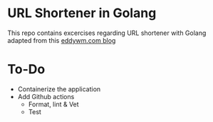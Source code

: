 # URL Shortener in Golang

This repo contains excercises regarding URL shortener with Golang adapted from this [eddywm.com blog](https://www.eddywm.com)

# To-Do

* Containerize the application
* Add Github actions
  * Format, lint & Vet
  * Test 